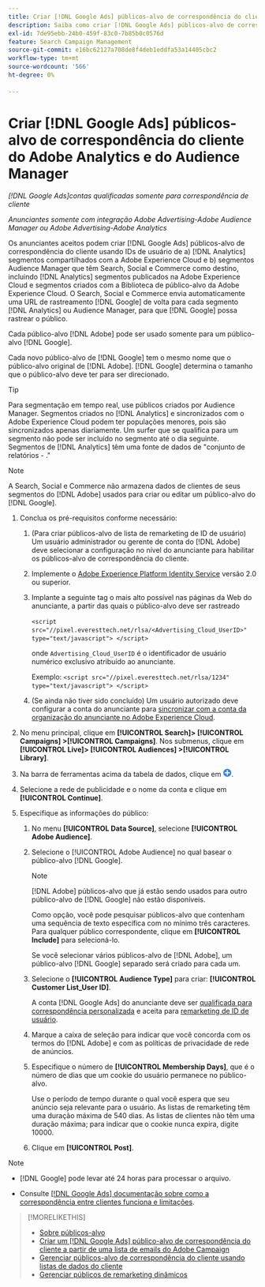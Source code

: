 ```yaml
---
title: Criar [!DNL Google Ads] públicos-alvo de correspondência do cliente de [!DNL Adobe] públicos-alvo
description: Saiba como criar [!DNL Google Ads] públicos-alvo de correspondência do cliente a partir dos públicos-alvo existentes da Adobe Analytics e do Audience Manager.
exl-id: 7de95ebb-24b0-459f-83c0-7b85b0c0576d
feature: Search Campaign Management
source-git-commit: e16bc62127a708de8f4deb1eddfa53a14405cbc2
workflow-type: tm+mt
source-wordcount: '566'
ht-degree: 0%

---
```


# Criar [!DNL Google Ads] públicos-alvo de correspondência do cliente do Adobe Analytics e do Audience Manager

*[!DNL Google Ads]contas qualificadas somente para correspondência de cliente*

*Anunciantes somente com integração Adobe Advertising-Adobe Audience Manager ou Adobe Advertising-Adobe Analytics*

Os anunciantes aceitos podem criar [!DNL Google Ads] públicos-alvo de correspondência do cliente usando IDs de usuário de a) [!DNL Analytics] segmentos compartilhados com a Adobe Experience Cloud e b) segmentos Audience Manager que têm Search, Social e Commerce como destino, incluindo [!DNL Analytics] segmentos publicados na Adobe Experience Cloud e segmentos criados com a Biblioteca de público-alvo da Adobe Experience Cloud. O Search, Social e Commerce envia automaticamente uma URL de rastreamento [!DNL Google] de volta para cada segmento [!DNL Analytics] ou Audience Manager, para que [!DNL Google] possa rastrear o público.

Cada público-alvo [!DNL Adobe] pode ser usado somente para um público-alvo [!DNL Google].

Cada novo público-alvo de [!DNL Google] tem o mesmo nome que o público-alvo original de [!DNL Adobe]. [!DNL Google] determina o tamanho que o público-alvo deve ter para ser direcionado.

>[!TIP]
>
>Para segmentação em tempo real, use públicos criados por Audience Manager. Segmentos criados no [!DNL Analytics] e sincronizados com o Adobe Experience Cloud podem ter populações menores, pois são sincronizados apenas diariamente. Um surfer que se qualifica para um segmento não pode ser incluído no segmento até o dia seguinte. Segmentos de [!DNL Analytics] têm uma fonte de dados de &quot;conjunto de relatórios - .&quot;

>[!NOTE]
>
>A Search, Social e Commerce não armazena dados de clientes de seus segmentos do [!DNL Adobe] usados para criar ou editar um público-alvo do [!DNL Google].

1. Conclua os pré-requisitos conforme necessário:

   1. (Para criar públicos-alvo de lista de remarketing de ID de usuário) Um usuário administrador ou gerente de conta do [!DNL Adobe] deve selecionar a configuração no nível do anunciante para habilitar os públicos-alvo de correspondência do cliente.

   1. Implemente o [Adobe Experience Platform Identity Service](https://experienceleague.adobe.com/docs/id-service/using/home.html?lang=pt-BR) versão 2.0 ou superior.

   1. Implante a seguinte tag o mais alto possível nas páginas da Web do anunciante, a partir das quais o público-alvo deve ser rastreado

      `<script src="//pixel.everesttech.net/rlsa/<Advertising_Cloud_UserID>" type="text/javascript"> </script>`

      onde `Advertising_Cloud_UserID` é o identificador de usuário numérico exclusivo atribuído ao anunciante.

      Exemplo: `<script src="//pixel.everesttech.net/rlsa/1234" type="text/javascript"> </script>`

   1. (Se ainda não tiver sido concluído) Um usuário autorizado deve configurar a conta do anunciante para [sincronizar com a conta da organização do anunciante no Adobe Experience Cloud](/help/search-social-commerce/admin/sync-adobe-audiences.md).

1. No menu principal, clique em **[!UICONTROL Search]> [!UICONTROL Campaigns] >[!UICONTROL Campaigns]**. Nos submenus, clique em **[!UICONTROL Live]> [!UICONTROL Audiences] >[!UICONTROL Library]**.

1. Na barra de ferramentas acima da tabela de dados, clique em ![Criar](/help/search-social-commerce/assets/add.png "Criar").

1. Selecione a rede de publicidade e o nome da conta e clique em **[!UICONTROL Continue]**.

1. Especifique as informações do público:

   1. No menu **[!UICONTROL Data Source]**, selecione **[!UICONTROL Adobe Audience]**.

   1. Selecione o [!UICONTROL Adobe Audience] no qual basear o público-alvo [!DNL Google].

      >[!NOTE]
      >
      >[!DNL Adobe] públicos-alvo que já estão sendo usados para outro público-alvo de [!DNL Google] não estão disponíveis.

      Como opção, você pode pesquisar públicos-alvo que contenham uma sequência de texto específica com no mínimo três caracteres. Para qualquer público correspondente, clique em **[!UICONTROL Include]** para selecioná-lo.

      Se você selecionar vários públicos-alvo de [!DNL Adobe], um público-alvo [!DNL Google] separado será criado para cada um.

   1. Selecione o **[!UICONTROL Audience Type]** para criar: **[!UICONTROL Customer List_User ID]**.

      A conta [!DNL Google Ads] do anunciante deve ser [qualificada para correspondência personalizada](https://support.google.com/adspolicy/answer/6299717) e aceita para [remarketing de ID de usuário](https://support.google.com/google-ads/answer/9199250).

   1. Marque a caixa de seleção para indicar que você concorda com os termos do [!DNL Adobe] e com as políticas de privacidade de rede de anúncios.

   1. Especifique o número de **[!UICONTROL Membership Days]**, que é o número de dias que um cookie do usuário permanece no público-alvo.

      Use o período de tempo durante o qual você espera que seu anúncio seja relevante para o usuário. As listas de remarketing têm uma duração máxima de 540 dias. As listas de clientes não têm uma duração máxima; para indicar que o cookie nunca expira, digite 10000.

   1. Clique em **[!UICONTROL Post]**.

>[!NOTE]
>
>* [!DNL Google] pode levar até 24 horas para processar o arquivo.
>
>* Consulte [[!DNL Google Ads] documentação sobre como a correspondência entre clientes funciona e limitações](https://support.google.com/displayvideo/answer/9539301).

>[!MORELIKETHIS]
>
>* [Sobre públicos-alvo](audience-about.md)
>* [Criar um [!DNL Google Ads] público-alvo de correspondência do cliente a partir de uma lista de emails do Adobe Campaign](google-audience-from-campaign-email-list.md)
>* [Gerenciar públicos-alvo de correspondência do cliente usando listas de dados do cliente](audience-from-customer-data-list.md)
>* [Gerenciar públicos de remarketing dinâmicos](audience-dynamic-remarketing-manage.md)
